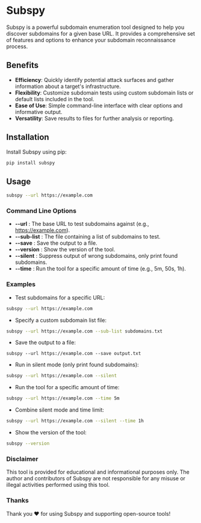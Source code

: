 # Subspy

Subspy is a powerful subdomain enumeration tool designed to help you discover subdomains for a given base URL. It provides a comprehensive set of features and options to enhance your subdomain reconnaissance process.

## Benefits
- **Efficiency**: Quickly identify potential attack surfaces and gather information about a target's infrastructure.
- **Flexibility**: Customize subdomain tests using custom subdomain lists or default lists included in the tool.
- **Ease of Use**: Simple command-line interface with clear options and informative output.
- **Versatility**: Save results to files for further analysis or reporting.

## Installation

Install Subspy using pip:

```bash
pip install subspy
```

## Usage

```bash
subspy --url https://example.com
```

### Command Line Options
- **--url** : The base URL to test subdomains against (e.g., https://example.com).
- **--sub-list** : The file containing a list of subdomains to test.
- **--save** : Save the output to a file.
- **--version** : Show the version of the tool.
- **--silent** : Suppress output of wrong subdomains, only print found subdomains.
- **--time** : Run the tool for a specific amount of time (e.g., 5m, 50s, 1h).

### Examples
- Test subdomains for a specific URL:
```bash
subspy --url https://example.com
```
- Specify a custom subdomain list file:
```bash
subspy --url https://example.com --sub-list subdomains.txt
```
- Save the output to a file:
```
subspy --url https://example.com --save output.txt
````
- Run in silent mode (only print found subdomains):
```bash
subspy --url https://example.com --silent
````
- Run the tool for a specific amount of time:
```bash
subspy --url https://example.com --time 5m
```
- Combine silent mode and time limit:
```bash
subspy --url https://example.com --silent --time 1h
```
- Show the version of the tool:
```bash
subspy --version
```

### Disclaimer

This tool is provided for educational and informational purposes only. The author and contributors of Subspy are not responsible for any misuse or illegal activities performed using this tool.

### Thanks

Thank you ❤ for using Subspy and supporting open-source tools!
